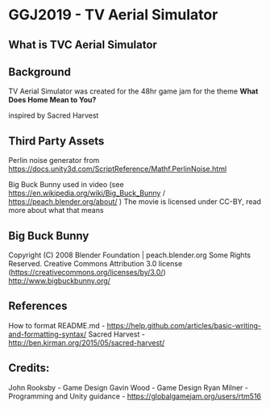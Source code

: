 # GGJ2019 - TV Aerial Simulator

## What is TVC Aerial Simulator

## Background

TV Aerial Simulator was created for the 48hr game jam for the theme **What Does Home Mean to You?**

inspired by Sacred Harvest 

## Third Party Assets

Perlin noise generator from https://docs.unity3d.com/ScriptReference/Mathf.PerlinNoise.html

Big Buck Bunny used in video (see https://en.wikipedia.org/wiki/Big_Buck_Bunny / https://peach.blender.org/about/ )
The movie is licensed under CC-BY, read more about what that means

## Big Buck Bunny
Copyright (C) 2008 Blender Foundation | peach.blender.org
Some Rights Reserved. Creative Commons Attribution 3.0 license (https://creativecommons.org/licenses/by/3.0/)
http://www.bigbuckbunny.org/

## References

How to format README.md - https://help.github.com/articles/basic-writing-and-formatting-syntax/
Sacred Harvest - http://ben.kirman.org/2015/05/sacred-harvest/

## Credits:

John Rooksby - Game Design
Gavin Wood - Game Design
Ryan Milner - Programming and Unity guidance - https://globalgamejam.org/users/rtm516
